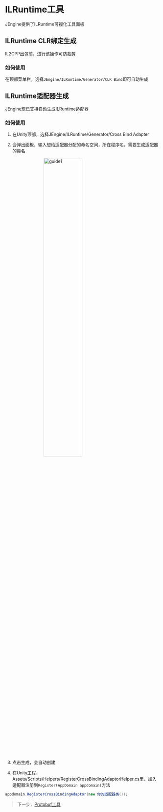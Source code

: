 # ILRuntime工具
JEngine提供了ILRuntime可视化工具面板

## ILRuntime CLR绑定生成
IL2CPP出包前，进行该操作可防裁剪

### 如何使用
在顶部菜单栏，选择```JEngine/ILRuntime/Generator/CLR Bind```即可自动生成

## ILRuntime适配器生成

JEngine现已支持自动生成ILRuntime适配器

### 如何使用

1. 在Unity顶部，选择JEngine/ILRuntime/Generator/Cross Bind Adapter

2. 会弹出面板，输入想给适配器分配的命名空间，所在程序名，需要生成适配器的类名
  <img src="https://s1.ax1x.com/2020/11/10/Bqvmo6.png" alt="guide1" style="width:50%;margin-left:25%" />


3. 点击生成，会自动创建

4. 在Unity工程，Assets/Scripts/Helpers/RegisterCrossBindingAdaptorHelper.cs里，加入适配器注册到```Register(AppDomain appdomain)```方法
```csharp
appdomain.RegisterCrossBindingAdaptor(new 你的适配器类());
```

> 下一步，[Protobuf工具](proto-tools)
